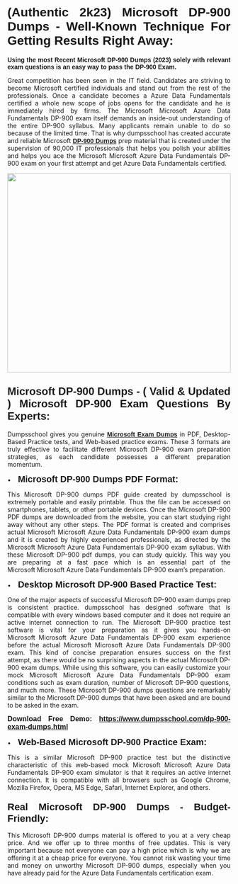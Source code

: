 <h1 style="text-align: justify;"><span style="font-family:Verdana,Geneva,sans-serif;"><strong>(Authentic 2k23) Microsoft DP-900 Dumps - Well-Known Technique For Getting Results Right Away:</strong></span></h1>

<p style="text-align: justify;"><span style="font-family:Verdana,Geneva,sans-serif;"><strong>Using the most Recent Microsoft DP-900 Dumps (2023) solely with relevant exam questions is an easy way to pass the DP-900 Exam.</strong></span></p>

<p style="text-align: justify;">Great competition has been seen in the IT field. Candidates are striving to become Microsoft certified individuals and stand out from the rest of the professionals. Once a candidate becomes a Azure Data Fundamentals certified a whole new scope of jobs opens for the candidate and he is immediately hired by firms. The Microsoft Microsoft Azure Data Fundamentals DP-900 exam itself demands an inside-out understanding of the entire DP-900 syllabus. Many applicants remain unable to do so because of the limited time. That is why dumpsschool has created accurate and reliable Microsoft <a href="https://www.dumpsschool.com/dp-900-exam-dumps.html"><span style="font-family:Verdana,Geneva,sans-serif;"><strong>DP-900 Dumps</strong></span></a> prep material that is created under the supervision of 90,000 IT professionals that helps you polish your abilities and helps you ace the Microsoft Microsoft Azure Data Fundamentals DP-900 exam on your first attempt and get Azure Data Fundamentals certified.</p>

<p style="text-align: justify;"><a href="https://www.dumpsschool.com/dp-900-exam-dumps.html"><img alt="" src="https://lh3.googleusercontent.com/pw/AL9nZEXTnx-h3VAwmQ42NpyJBmUK-fANKF8vsH2hymHVf8ycIwJ47iI4Qn_pkCv8nx_DV5UvAc8WAssduHJKtvkHIPf8d8IQFAZC6offZ_lfhXQ5UUBSi1Ff8m31hLznjs03QyiSesC6U3Rcr4jLl4JRY5US=w904-h513-no" style="width: 100%; height: 450px;" /></a></p>

<h2 style="text-align: justify;"><span style="font-family:Verdana,Geneva,sans-serif;"><strong><span style="font-size:24px;">Microsoft DP-900 Dumps - ( Valid & Updated ) Microsoft DP-900 Exam Questions By Experts:</span></strong></span></h2>

<p style="text-align: justify;">Dumpsschool gives you genuine <a href="https://www.dumpsschool.com/microsoft-braindumps.html"><span style="font-family:Verdana,Geneva,sans-serif;"><strong>Microsoft Exam Dumps</strong></span></a> in PDF, Desktop-Based Practice tests, and Web-based practice exams. These 3 formats are truly effective to facilitate different Microsoft DP-900 exam preparation strategies, as each candidate possesses a different preparation momentum. </p>

<p style="text-align: justify;">•    <span style="font-size:20px;"><span style="font-family:Verdana,Geneva,sans-serif;"><strong>Microsoft DP-900 Dumps PDF Format:</strong></span></span></p>

<p style="text-align: justify;">This Microsoft DP-900 dumps PDF guide created by dumpsschool is extremely portable and easily printable. Thus the file can be accessed on smartphones, tablets, or other portable devices. Once the Microsoft DP-900 PDF dumps are downloaded from the website, you can start studying right away without any other steps. The PDF format is created and comprises actual Microsoft Microsoft Azure Data Fundamentals DP-900 exam dumps and it is created by highly experienced professionals, as directed by the Microsoft Microsoft Azure Data Fundamentals DP-900 exam syllabus. With these Microsoft DP-900 pdf dumps, you can study quickly. This way you are preparing at a fast pace which is an essential part of the Microsoft Microsoft Azure Data Fundamentals DP-900 exam’s preparation. </p>

<p style="text-align: justify;">•    <span style="font-family:Verdana,Geneva,sans-serif;"><strong><span style="font-size:20px;">Desktop Microsoft DP-900 Based Practice Test:</span></strong></span></p>

<p style="text-align: justify;">One of the major aspects of successful Microsoft DP-900 exam dumps prep is consistent practice. dumpsschool has designed software that is compatible with every windows based computer and it does not require an active internet connection to run. The Microsoft DP-900 practice test software is vital for your preparation as it gives you hands-on Microsoft Microsoft Azure Data Fundamentals DP-900 exam experience before the actual Microsoft Microsoft Azure Data Fundamentals DP-900 exam. This kind of concise preparation ensures success on the first attempt, as there would be no surprising aspects in the actual Microsoft DP-900 exam dumps. While using this software, you can easily customize your mock Microsoft Microsoft Azure Data Fundamentals DP-900 exam conditions such as exam duration, number of Microsoft DP-900 questions, and much more. These Microsoft DP-900 dumps questions are remarkably similar to the Microsoft DP-900 dumps that have been asked and are bound to be asked in the exam.</p>

<p style="text-align: justify;"><strong><span style="font-size:16px;"><span style="font-family:Verdana,Geneva,sans-serif;">Download Free Demo: </span></span><span style="font-family:Verdana,Geneva,sans-serif;"><span style="font-size:16px;"><a href="https://www.dumpsschool.com/dp-900-exam-dumps.html">https://www.dumpsschool.com/dp-900-exam-dumps.html</a></span></span></strong></p>

<p style="text-align: justify;">•    <strong><span style="font-size:20px;"><span style="font-family:Verdana,Geneva,sans-serif;">Web-Based Microsoft DP-900 Practice Exam:</span></span></strong></p>

<p style="text-align: justify;">This is a similar Microsoft DP-900 practice test but the distinctive characteristic of this web-based mock Microsoft Microsoft Azure Data Fundamentals DP-900 exam simulator is that it requires an active internet connection. It is compatible with all browsers such as Google Chrome, Mozilla Firefox, Opera, MS Edge, Safari, Internet Explorer, and others.</p>

<h3 style="text-align: justify;"><strong><span style="font-size:22px;"><span style="font-family:Verdana,Geneva,sans-serif;">Real Microsoft DP-900 Dumps - Budget-Friendly:</span></span></strong></h3>

<p style="text-align: justify;">This Microsoft DP-900 dumps material is offered to you at a very cheap price. And we offer up to three months of free updates. This is very important because not everyone can pay a high price which is why we are offering it at a cheap price for everyone. You cannot risk wasting your time and money on unworthy Microsoft DP-900 dumps, especially when you have already paid for the Azure Data Fundamentals certification exam.</p>
